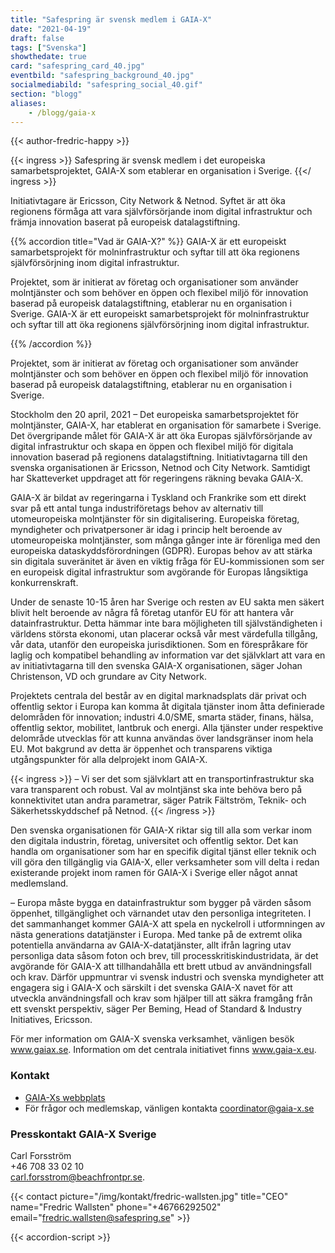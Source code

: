 ```yaml
---
title: "Safespring är svensk medlem i GAIA-X"
date: "2021-04-19"
draft: false
tags: ["Svenska"]
showthedate: true
card: "safespring_card_40.jpg"
eventbild: "safespring_background_40.jpg"
socialmediabild: "safespring_social_40.gif"
section: "blogg"
aliases:
    - /blogg/gaia-x
---
```


{{< author-fredric-happy >}}

{{< ingress >}}
Safespring är svensk medlem i det europeiska samarbetsprojektet, GAIA-X som etablerar en organisation i Sverige.
{{</ ingress >}}

Initiativtagare är Ericsson, City Network & Netnod. Syftet är att öka regionens förmåga att vara självförsörjande inom digital infrastruktur och främja innovation baserat på europeisk datalagstiftning.

{{% accordion title="Vad är GAIA-X?" %}}
GAIA-X är ett europeiskt samarbetsprojekt för molninfrastruktur och syftar till att öka regionens självförsörjning inom digital infrastruktur.

Projektet, som är initierat av företag och organisationer som använder molntjänster och som behöver en öppen och flexibel miljö för innovation baserad på europeisk datalagstiftning, etablerar nu en organisation i Sverige.
GAIA-X är ett europeiskt samarbetsprojekt för molninfrastruktur och syftar till att öka regionens självförsörjning inom digital infrastruktur.

{{% /accordion %}}

Projektet, som är initierat av företag och organisationer som använder molntjänster och som behöver en öppen och flexibel miljö för innovation baserad på europeisk datalagstiftning, etablerar nu en organisation i Sverige.

Stockholm den 20 april, 2021 – Det europeiska samarbetsprojektet för molntjänster, GAIA-X, har etablerat en organisation för samarbete i Sverige. Det övergripande målet för GAIA-X är att öka Europas självförsörjande av digital infrastruktur och skapa en öppen och flexibel miljö för digitala innovation baserad på regionens datalagstiftning. Initiativtagarna till den svenska organisationen är Ericsson, Netnod och City Network. Samtidigt har Skatteverket uppdraget att för regeringens räkning bevaka GAIA-X.

GAIA-X är bildat av regeringarna i Tyskland och Frankrike som ett direkt svar på ett antal tunga industriföretags behov av alternativ till utomeuropeiska molntjänster för sin digitalisering. Europeiska företag, myndigheter och privatpersoner är idag i princip helt beroende av utomeuropeiska molntjänster, som många gånger inte är förenliga med den europeiska dataskyddsförordningen (GDPR). Europas behov av att stärka sin digitala suveränitet är även en viktig fråga för EU-kommissionen som ser en europeisk digital infrastruktur som avgörande för Europas långsiktiga konkurrenskraft.

Under de senaste 10-15 åren har Sverige och resten av EU sakta men säkert blivit helt beroende av några få företag utanför EU för att hantera vår datainfrastruktur. Detta hämmar inte bara möjligheten till självständigheten i världens största ekonomi, utan placerar också vår mest värdefulla tillgång, vår data, utanför den europeiska jurisdiktionen. Som en förespråkare för laglig och kompatibel behandling av information var det självklart att vara en av initiativtagarna till den svenska GAIA-X organisationen, säger Johan Christenson, VD och grundare av City Network.

Projektets centrala del består av en digital marknadsplats där privat och offentlig sektor i Europa kan komma åt digitala tjänster inom åtta definierade delområden för innovation; industri 4.0/SME, smarta städer, finans, hälsa, offentlig sektor, mobilitet, lantbruk och energi. Alla tjänster under respektive delområde utvecklas för att kunna användas över landsgränser inom hela EU. Mot bakgrund av detta är öppenhet och transparens viktiga utgångspunkter för alla delprojekt inom GAIA-X.

{{< ingress >}}
– Vi ser det som självklart att en transportinfrastruktur ska vara transparent och robust. Val av molntjänst ska inte behöva bero på konnektivitet utan andra parametrar, säger Patrik Fältström, Teknik- och Säkerhetsskyddschef på Netnod.
{{< /ingress >}}

Den svenska organisationen för GAIA-X riktar sig till alla som verkar inom den digitala industrin, företag, universitet och offentlig sektor. Det kan handla om organisationer som har en specifik digital tjänst eller teknik och vill göra den tillgänglig via GAIA-X, eller verksamheter som vill delta i redan existerande projekt inom ramen för GAIA-X i Sverige eller något annat medlemsland.

– Europa måste bygga en datainfrastruktur som bygger på värden såsom öppenhet, tillgänglighet och värnandet utav den personliga integriteten. I det sammanhanget kommer GAIA-X att spela en nyckelroll i utformningen av nästa generations datatjänster i Europa. Med tanke på de extremt olika potentiella användarna av GAIA-X-datatjänster, allt ifrån lagring utav personliga data såsom foton och brev, till processkritiskindustridata, är det avgörande för GAIA-X att tillhandahålla ett brett utbud av användningsfall och krav. Därför uppmuntrar vi svensk industri och svenska myndigheter att engagera sig i GAIA-X och särskilt i det svenska GAIA-X navet för att utveckla användningsfall och krav som hjälper till att säkra framgång från ett svenskt perspektiv, säger Per Beming, Head of Standard & Industry Initiatives, Ericsson.

För mer information om GAIA-X svenska verksamhet, vänligen besök www.gaiax.se. Information om det centrala initiativet finns www.gaia-x.eu.

### Kontakt

- [GAIA-Xs webbplats](www.gaiax.se)
- För frågor och medlemskap, vänligen kontakta coordinator@gaia-x.se

### Presskontakt GAIA-X Sverige

Carl Forsström<br>
+46 708 33 02 10<br>
carl.forsstrom@beachfrontpr.se.

{{< contact picture="/img/kontakt/fredric-wallsten.jpg" title="CEO" name="Fredric Wallsten" phone="+46766292502" email="fredric.wallsten@safespring.se" >}}

{{< accordion-script >}}

